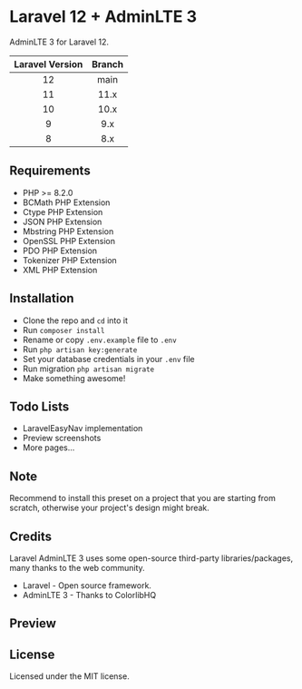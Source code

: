 # Laravel 12 + AdminLTE 3

AdminLTE 3 for Laravel 12.

| Laravel Version | Branch |
| :-------------: | :----: |
|       12        |  main  |
|       11        |  11.x  |
|       10        |  10.x  |
|        9        |  9.x   |
|        8        |  8.x   |

## Requirements

-   PHP >= 8.2.0
-   BCMath PHP Extension
-   Ctype PHP Extension
-   JSON PHP Extension
-   Mbstring PHP Extension
-   OpenSSL PHP Extension
-   PDO PHP Extension
-   Tokenizer PHP Extension
-   XML PHP Extension

## Installation

-   Clone the repo and `cd` into it
-   Run `composer install`
-   Rename or copy `.env.example` file to `.env`
-   Run `php artisan key:generate`
-   Set your database credentials in your `.env` file
-   Run migration `php artisan migrate`
-   Make something awesome!

## Todo Lists

-   LaravelEasyNav implementation
-   Preview screenshots
-   More pages...

## Note

Recommend to install this preset on a project that you are starting from scratch, otherwise your project's design might break.

## Credits

Laravel AdminLTE 3 uses some open-source third-party libraries/packages, many thanks to the web community.

-   Laravel - Open source framework.
-   AdminLTE 3 - Thanks to ColorlibHQ

## Preview

## License

Licensed under the MIT license.
